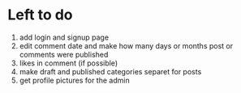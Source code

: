 # Left to do
1. add login and signup page
2. edit comment date and make how many days or months post or comments were published
3. likes in comment (if possible)
4. make draft and published categories separet for posts
5. get profile pictures for the admin